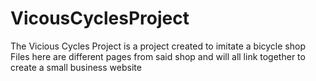 # VicousCyclesProject
The Vicious Cycles Project is a project created to imitate a bicycle shop
Files here are different pages from said shop and will all link together to create a small business website
